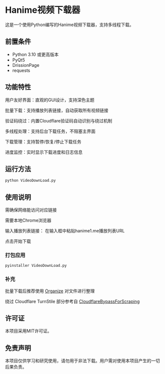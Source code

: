 # Hanime视频下载器

这是一个使用Python编写的Hanime视频下载器，支持多线程下载。

## 前置条件

- Python 3.10 或更高版本
- PyQt5
- DrissionPage
- requests

## 功能特性

用户友好界面：直观的GUI设计，支持深色主题

批量下载：支持播放列表链接，自动获取所有视频链接

验证码绕过：内置Cloudflare验证码自动识别与绕过机制

多线程处理：支持后台下载任务，不阻塞主界面

下载管理：支持暂停/恢复/停止下载任务

进度监控：实时显示下载进度和日志信息

## 运行方法

```bash
python VideoDownLoad.py
```

## 使用说明
需确保网络能访问对应链接

需要本地Chrome浏览器

输入播放列表链接： 在输入框中粘贴hanime1.me播放列表URL

点击开始下载

### 打包应用

```bash
pyinstaller VideoDownLoad.py
```

### 补充
批量下载后推荐使用 [Organize](https://github.com/Evoltional/Organize) 对文件进行整理

绕过 Cloudflare TurnStile 部分参考自 [CloudflareBypassForScraping](https://github.com/sarperavci/CloudflareBypassForScraping)

## 许可证

本项目采用MIT许可证。

## 免责声明

本项目仅供学习和研究使用，请勿用于非法下载。用户需对使用本项目产生的一切后果负责。